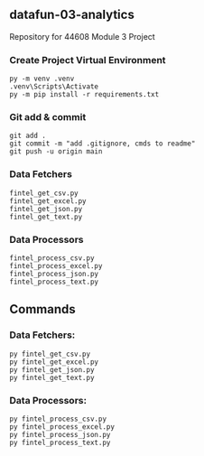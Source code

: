 ## datafun-03-analytics

Repository for 44608 Module 3 Project

### Create Project Virtual Environment
```
py -m venv .venv
.venv\Scripts\Activate
py -m pip install -r requirements.txt
```
### Git add & commit
```
git add .
git commit -m "add .gitignore, cmds to readme"
git push -u origin main
```
### Data Fetchers
```
fintel_get_csv.py
fintel_get_excel.py
fintel_get_json.py
fintel_get_text.py
```
### Data Processors
```
fintel_process_csv.py
fintel_process_excel.py
fintel_process_json.py
fintel_process_text.py
```
## Commands
### Data Fetchers:
```
py fintel_get_csv.py
py fintel_get_excel.py
py fintel_get_json.py
py fintel_get_text.py
```
### Data Processors:
```
py fintel_process_csv.py
py fintel_process_excel.py
py fintel_process_json.py
py fintel_process_text.py
```
